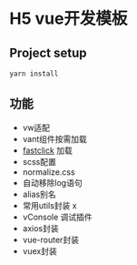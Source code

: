 # H5 vue开发模板

## Project setup
```
yarn install
```
## 功能
- vw适配
- vant组件按需加载
- [fastclick](https://github.com/ftlabs/fastclick) 加载
- scss配置
- normalize.css
- 自动移除log语句
- alias别名
- 常用utils封装 x
- vConsole 调试插件
- axios封装
- vue-router封装
- vuex封装
